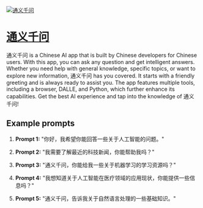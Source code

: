 [![通义千问](null)](https://chat.openai.com/g/g-54jf3vZMj-tong-yi-qian-wen)

# [通义千问](https://chat.openai.com/g/g-54jf3vZMj-tong-yi-qian-wen)

通义千问 is a Chinese AI app that is built by Chinese developers for Chinese users. With this app, you can ask any question and get intelligent answers. Whether you need help with general knowledge, specific topics, or want to explore new information, 通义千问 has you covered. It starts with a friendly greeting and is always ready to assist you. The app features multiple tools, including a browser, DALLE, and Python, which further enhance its capabilities. Get the best AI experience and tap into the knowledge of 通义千问!

## Example prompts

1. **Prompt 1:** "你好，我希望你能回答一些关于人工智能的问题。"

2. **Prompt 2:** "我需要了解最近的科技新闻，你能帮助我吗？"

3. **Prompt 3:** "通义千问，你能给我一些关于机器学习的学习资源吗？"

4. **Prompt 4:** "我想知道关于人工智能在医疗领域的应用现状，你能提供一些信息吗？"

5. **Prompt 5:** "通义千问，告诉我关于自然语言处理的一些基础知识。"